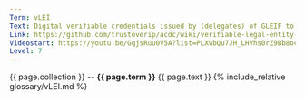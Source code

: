 ```yaml
---
Term: vLEI
Text: Digital verifiable credentials issued by (delegates) of GLEIF to prove that information about a legel entity is verifiably authentic
Link: https://github.com/trustoverip/acdc/wiki/verifiable-legal-entity-identifier-(vLEI)
Videostart: https://youtu.be/GqjsRuu0V5A?list=PLXVbQu7JH_LHVhs0rZ9Bb8ocyKlPljkaG&t=30m17s
Level: 7
---
```


{{ page.collection }} -- **{{ page.term }}**
   {{ page.text }} 
{% include_relative glossary/vLEI.md %}
